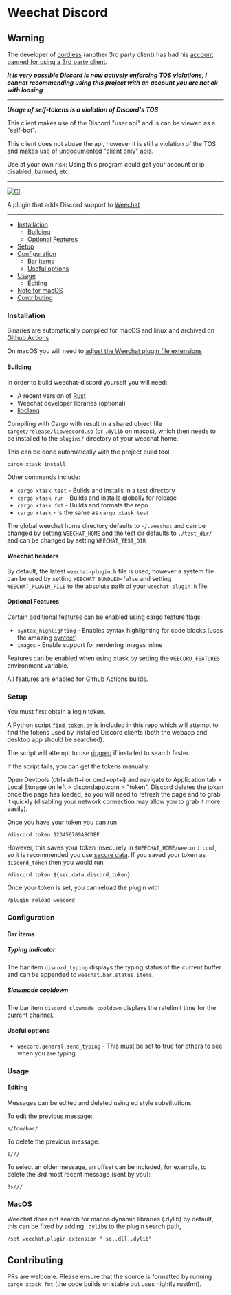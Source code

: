 # Weechat Discord

## Warning

The developer of [cordless](https://github.com/Bios-Marcel/cordless) (another 3rd party client) has had his [account banned for using a 3rd party client](https://github.com/Bios-Marcel/cordless#i-am-closing-down-the-cordless-project).

***It is very possible Discord is now actively enforcing TOS violations, I cannot recommending using this project with an account you are not ok with loosing***

---

***Usage of self-tokens is a violation of Discord's TOS***

This client makes use of the Discord "user api" and is can be viewed as a "self-bot".

This client does not abuse the api, however it is still a violation of the TOS and makes use of undocumented "client only"
apis.

Use at your own risk: Using this program could get your account or ip disabled, banned, etc.

---

[![CI](https://github.com/terminal-discord/weechat-discord/workflows/CI/badge.svg)](https://github.com/terminal-discord/weechat-discord/actions)


A plugin that adds Discord support to [Weechat](https://weechat.org/)

---

* [Installation](#installation)
  * [Building](#building)
  * [Optional Features](#optional-features)
* [Setup](#setup)
* [Configuration](#configuration)
  * [Bar items](#bar-items)
  * [Useful options](#useful-options)
* [Usage](#usage)
  * [Editing](#editing)
* [Note for macOS](#macos)
* [Contributing](#contributing)


### Installation

Binaries are automatically compiled for macOS and linux and archived on [Github Actions](https://terminal-discord.vercel.app/api/latest-build?repo=weechat-discord&workflow=1329556&branch=mk3&redirect)

On macOS you will need to [adjust the Weechat plugin file extensions](#macos)

#### Building

In order to build weechat-discord yourself you will need:

* A recent version of [Rust](https://www.rust-lang.org/)
* Weechat developer libraries (optional)
* [libclang](https://rust-lang.github.io/rust-bindgen/requirements.html)

Compiling with Cargo with result in a shared object file `target/release/libweecord.so` (or `.dylib` on macos), which
then needs to be installed to the `plugins/` directory of your weechat home.

This can be done automatically with the project build tool.

```
cargo xtask install
```

Other commands include:

* `cargo xtask test` - Builds and installs in a test directory
* `cargo xtask run` - Builds and installs globally for release
* `cargo xtask fmt` - Builds and formats the repo
* `cargo xtask` - Is the same as `cargo xtask test`

The global weechat home directory defaults to `~/.weechat` and can be changed by setting `WEECHAT_HOME` and the test
dir defaults to `./test_dir/` and can be changed by setting `WEECHAT_TEST_DIR`

#### Weechat headers

By default, the latest `weechat-plugin.h` file is used, however a system file can be used by setting
`WEECHAT_BUNDLED=false` and setting `WEECHAT_PLUGIN_FILE` to the absolute path of your `weechat-plugin.h` file.

#### Optional Features

Certain additional features can be enabled using cargo feature flags:
* `syntax_highlighting` - Enables syntax highlighting for code blocks (uses the amazing [syntect](https://github.com/trishume/syntect))
* `images` - Enable support for rendering images inline

Features can be enabled when using xtask by setting the `WEECORD_FEATURES` environment variable.

All features are enabled for Github Actions builds.

### Setup

You must first obtain a login token.

A Python script [`find_token.py`](find_token.py) is included in this repo which will attempt to find the tokens used by
installed Discord clients (both the webapp and desktop app should be searched).

The script will attempt to use [ripgrep](https://github.com/BurntSushi/ripgrep) if installed to search faster.

If the script fails, you can get the tokens manually.

Open Devtools (ctrl+shift+i or cmd+opt+i) and navigate to Application tab > Local Storage on left > discordapp.com > "token".
Discord deletes the token once the page has loaded, so you will need to refresh the page and to grab it quickly
(disabling your network connection may allow you to grab it more easily).

Once you have your token you can run

```
/discord token 123456789ABCDEF
```

However, this saves your token insecurely in `$WEECHAT_HOME/weecord.conf`, so it is recommended you use [secure data](https://weechat.org/blog/post/2013/08/04/Secured-data).
If you saved your token as `discord_token` then you would run

```
/discord token ${sec.data.discord_token}
```

Once your token is set, you can reload the plugin with

```
/plugin reload weecord
```

### Configuration

#### Bar items
##### Typing indicator

The bar item `discord_typing` displays the typing status of the current buffer and can be appended to
`weechat.bar.status.items`.


##### Slowmode cooldown

The bar item `discord_slowmode_cooldown` displays the ratelimit time for the current channel.

#### Useful options

* `weecord.general.send_typing` - This must be set to true for others to see when you are typing


### Usage

#### Editing

Messages can be edited and deleted using ed style substitutions.

To edit the previous message:
```
s/foo/bar/
```

To delete the previous message:
```
s///
```

To select an older message, an offset can be included, for example, to delete the 3rd most recent message (sent by you):
```
3s///
```

### MacOS
Weechat does not search for macos dynamic libraries (.dylib) by default, this can be fixed by adding `.dylib`s to the plugin search path,

```
/set weechat.plugin.extension ".so,.dll,.dylib"
```

## Contributing

PRs are welcome.
Please ensure that the source is formatted by running `cargo xtask fmt` (the code builds on stable but uses nightly rustfmt). 